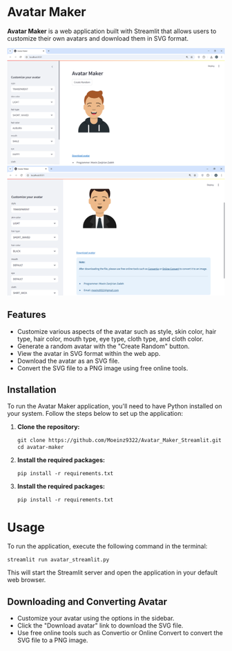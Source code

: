 # Avatar Maker

**Avatar Maker** is a web application built with Streamlit that allows users to customize their own avatars and download them in SVG format.

![Avatar Maker](Untitled.png)
![Avatar Maker](Untitled1.png)

## Features

- Customize various aspects of the avatar such as style, skin color, hair type, hair color, mouth type, eye type, cloth type, and cloth color.
- Generate a random avatar with the "Create Random" button.
- View the avatar in SVG format within the web app.
- Download the avatar as an SVG file.
- Convert the SVG file to a PNG image using free online tools.

## Installation

To run the Avatar Maker application, you'll need to have Python installed on your system. Follow the steps below to set up the application:

1. **Clone the repository:**

   ```
   git clone https://github.com/Moeinz9322/Avatar_Maker_Streamlit.git
   cd avatar-maker
   ```
2. **Install the required packages:**
    ```
    pip install -r requirements.txt
    ```
3. **Install the required packages:**
    ```
    pip install -r requirements.txt
    ```
    
# Usage

To run the application, execute the following command in the terminal:

```
streamlit run avatar_streamlit.py
```
This will start the Streamlit server and open the application in your default web browser.

## Downloading and Converting Avatar

- Customize your avatar using the options in the sidebar.
- Click the "Download avatar" link to download the SVG file.
- Use free online tools such as Convertio or Online Convert to convert the SVG file to a PNG image.

